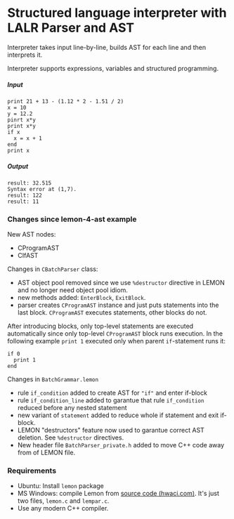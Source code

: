 # Structured language interpreter with LALR Parser and AST

Interpreter takes input line-by-line, builds AST for each line and then interprets it.

Interpreter supports expressions, variables and structured programming.

##### Input
```
print 21 + 13 - (1.12 * 2 - 1.51 / 2)
x = 10
y = 12.2
pinrt x*y
print x*y
if x
  x = x + 1
end
print x
```

##### Output
```
result: 32.515
Syntax error at (1,7).
result: 122
result: 11
```

### Changes since lemon-4-ast example

New AST nodes:

- CProgramAST
- CIfAST

Changes in `CBatchParser` class:

- AST object pool removed since we use `%destructor` directive in LEMON and no longer need object pool idiom.
- new methods added: `EnterBlock`, `ExitBlock`.
- parser creates `CProgramAST` instance and just puts statements into the last block. `CProgramAST` executes statements, other blocks do not.

After introducing blocks, only top-level statements are executed automatically since only top-level `CProgramAST` block runs execution. In the following example `print 1` executed only when parent `if`-statement runs it:

```
if 0
  print 1
end
```

Changes in `BatchGrammar.lemon`

- rule `if_condition` added to create AST for `"if"` and enter if-block
- rule `if_condition_line` added to garantue that rule `if_condition` reduced before any nested statement
- new variant of `statement` added to reduce whole if statement and exit if-block.
- LEMON "destructors" feature now used to garantue correct AST deletion. See `%destructor` directives.
- New header file `BatchParser_private.h` added to move C++ code away from of LEMON file.

### Requirements

- Ubuntu: Install `lemon` package
- MS Windows: compile Lemon from [source code (hwaci.com)](http://www.hwaci.com/sw/lemon/). It's just two files, `lemon.c` and `lempar.c`.
- Use any modern C++ compiler.

